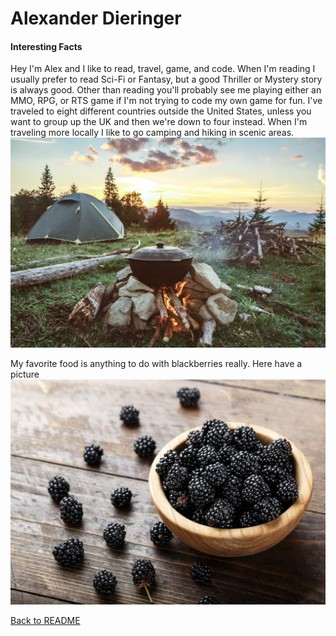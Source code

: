 # Alexander Dieringer

#### Interesting Facts

Hey I'm Alex and I like to read, travel, game, and code.  When I'm reading I usually prefer to read Sci-Fi or Fantasy, but a good Thriller or Mystery story is always good.  Other than reading you'll probably see me playing either an MMO, RPG, or RTS game if I'm not trying to code my own game for fun.  I've traveled to eight different countries outside the United States, unless you want to group up the UK and then we're down to four instead.  When I'm traveling more locally I like to go camping and hiking in scenic areas.
![camping](Camping.jpg "Campsite")

My favorite food is anything to do with blackberries really. Here have a picture
![blackberries](Blackberry.jpg "Delicious Blackberries")

[Back to README](README.md)
